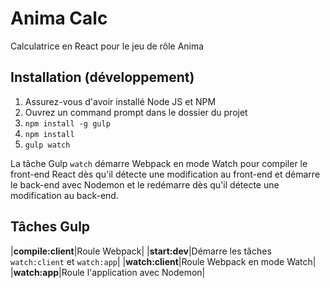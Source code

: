 # Anima Calc
Calculatrice en React pour le jeu de rôle Anima

## Installation (développement)
1. Assurez-vous d'avoir installé Node JS et NPM
2. Ouvrez un command prompt dans le dossier du projet  
3. `npm install -g gulp`
4. `npm install`
5. `gulp watch`

La tâche Gulp `watch` démarre Webpack en mode Watch pour compiler le front-end React dès qu'il détecte une modification au front-end et démarre le back-end avec Nodemon et le redémarre dès qu'il détecte une modification au back-end.

## Tâches Gulp
|**compile:client**|Roule Webpack|
|**start:dev**|Démarre les tâches `watch:client` et `watch:app`|
|**watch:client**|Roule Webpack en mode Watch|
|**watch:app**|Roule l'application avec Nodemon|
